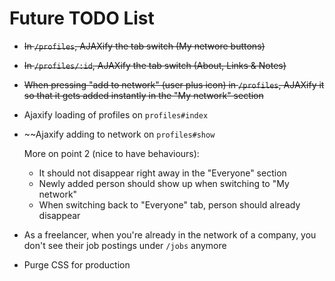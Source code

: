 # Future TODO List

- ~~In `/profiles`, AJAXify the tab switch (My networe buttons)~~
- ~~In `/profiles/:id`, AJAXify the tab switch (About, Links & Notes)~~
- ~~When pressing "add to network" (user plus icon) in `/profiles`, AJAXify it so that it gets added instantly in the "My network" section~~

- Ajaxify loading of profiles on `profiles#index`
- ~~Ajaxify adding to network on `profiles#show`

  More on point 2 (nice to have behaviours):

  - It should not disappear right away in the "Everyone" section
  - Newly added person should show up when switching to "My network"
  - When switching back to "Everyone" tab, person should already disappear

- As a freelancer, when you're already in the network of a company, you don't see their job postings under `/jobs` anymore

- Purge CSS for production
